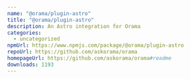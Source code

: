 ```yaml
---
name: "@orama/plugin-astro"
title: "@orama/plugin-astro"
description: An Astro integration for Orama
categories:
  - uncategorized
npmUrl: https://www.npmjs.com/package/@orama/plugin-astro
repoUrl: https://github.com/askorama/orama
homepageUrl: https://github.com/askorama/orama#readme
downloads: 1193
---
```

